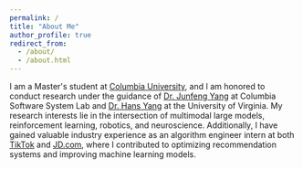 ```yaml
---
permalink: /
title: "About Me"
author_profile: true
redirect_from: 
  - /about/
  - /about.html
---
```



I am a Master's student at [Columbia University](https://www.columbia.edu/), and I am honored to conduct research under the guidance of [Dr. Junfeng Yang](https://www.cs.columbia.edu/~junfeng/) at Columbia Software System Lab and [Dr. Hans Yang](https://bio.lehanyang.info/) at the University of Virginia. My research interests lie in the intersection of multimodal large models, reinforcement learning, robotics, and neuroscience. Additionally, I have gained valuable industry experience as an algorithm engineer intern at both [TikTok](https://www.tiktok.com/) and [JD.com](https://www.jd.com/), where I contributed to optimizing recommendation systems and improving machine learning models.



